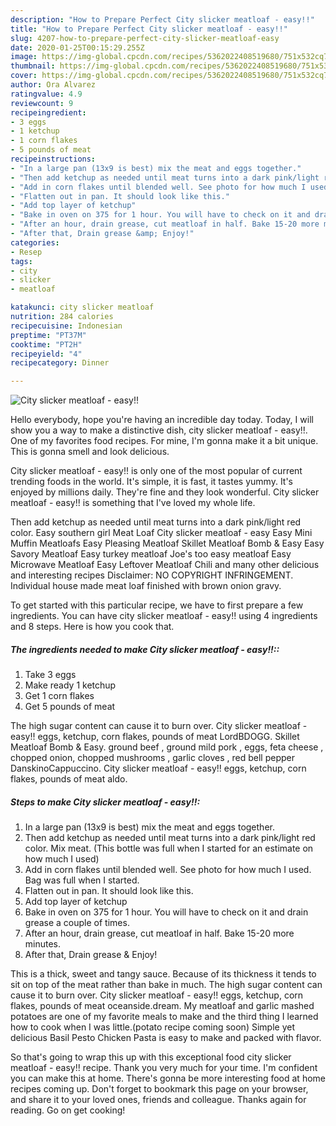 ```yaml
---
description: "How to Prepare Perfect City slicker meatloaf - easy!!"
title: "How to Prepare Perfect City slicker meatloaf - easy!!"
slug: 4207-how-to-prepare-perfect-city-slicker-meatloaf-easy
date: 2020-01-25T00:15:29.255Z
image: https://img-global.cpcdn.com/recipes/5362022408519680/751x532cq70/city-slicker-meatloaf-easy-recipe-main-photo.jpg
thumbnail: https://img-global.cpcdn.com/recipes/5362022408519680/751x532cq70/city-slicker-meatloaf-easy-recipe-main-photo.jpg
cover: https://img-global.cpcdn.com/recipes/5362022408519680/751x532cq70/city-slicker-meatloaf-easy-recipe-main-photo.jpg
author: Ora Alvarez
ratingvalue: 4.9
reviewcount: 9
recipeingredient:
- 3 eggs
- 1 ketchup
- 1 corn flakes
- 5 pounds of meat
recipeinstructions:
- "In a large pan (13x9 is best) mix the meat and eggs together."
- "Then add ketchup as needed until meat turns into a dark pink/light red color. Mix meat. (This bottle was full when I started for an estimate on how much I used)"
- "Add in corn flakes until blended well. See photo for how much I used. Bag was full when I started."
- "Flatten out in pan. It should look like this."
- "Add top layer of ketchup"
- "Bake in oven on 375 for 1 hour. You will have to check on it and drain grease a couple of times."
- "After an hour, drain grease, cut meatloaf in half. Bake 15-20 more minutes."
- "After that, Drain grease &amp; Enjoy!"
categories:
- Resep
tags:
- city
- slicker
- meatloaf

katakunci: city slicker meatloaf
nutrition: 284 calories
recipecuisine: Indonesian
preptime: "PT37M"
cooktime: "PT2H"
recipeyield: "4"
recipecategory: Dinner

---
```



![City slicker meatloaf - easy!!](https://img-global.cpcdn.com/recipes/5362022408519680/751x532cq70/city-slicker-meatloaf-easy-recipe-main-photo.jpg)

Hello everybody, hope you're having an incredible day today. Today, I will show you a way to make a distinctive dish, city slicker meatloaf - easy!!. One of my favorites food recipes. For mine, I'm gonna make it a bit unique. This is gonna smell and look delicious.

City slicker meatloaf - easy!! is only one of the most popular of current trending foods in the world. It's simple, it is fast, it tastes yummy. It's enjoyed by millions daily. They're fine and they look wonderful. City slicker meatloaf - easy!! is something that I've loved my whole life.

Then add ketchup as needed until meat turns into a dark pink/light red color. Easy southern girl Meat Loaf City slicker meatloaf - easy Easy Mini Muffin Meatloafs Easy Pleasing Meatloaf Skillet Meatloaf Bomb &amp; Easy Easy Savory Meatloaf Easy turkey meatloaf Joe&#39;s too easy meatloaf Easy Microwave Meatloaf Easy Leftover Meatloaf Chili and many other delicious and interesting recipes Disclaimer: NO COPYRIGHT INFRINGEMENT. Individual house made meat loaf finished with brown onion gravy.


To get started with this particular recipe, we have to first prepare a few ingredients. You can have city slicker meatloaf - easy!! using 4 ingredients and 8 steps. Here is how you cook that.

##### The ingredients needed to make City slicker meatloaf - easy!!::

1. Take 3 eggs
1. Make ready 1 ketchup
1. Get 1 corn flakes
1. Get 5 pounds of meat


The high sugar content can cause it to burn over. City slicker meatloaf - easy!! eggs, ketchup, corn flakes, pounds of meat LordBDOGG. Skillet Meatloaf Bomb &amp; Easy. ground beef , ground mild pork , eggs, feta cheese , chopped onion, chopped mushrooms , garlic cloves , red bell pepper DanskinoCappuccino. City slicker meatloaf - easy!! eggs, ketchup, corn flakes, pounds of meat aldo. 

##### Steps to make City slicker meatloaf - easy!!:

1. In a large pan (13x9 is best) mix the meat and eggs together.
1. Then add ketchup as needed until meat turns into a dark pink/light red color. Mix meat. (This bottle was full when I started for an estimate on how much I used)
1. Add in corn flakes until blended well. See photo for how much I used. Bag was full when I started.
1. Flatten out in pan. It should look like this.
1. Add top layer of ketchup
1. Bake in oven on 375 for 1 hour. You will have to check on it and drain grease a couple of times.
1. After an hour, drain grease, cut meatloaf in half. Bake 15-20 more minutes.
1. After that, Drain grease &amp; Enjoy!


This is a thick, sweet and tangy sauce. Because of its thickness it tends to sit on top of the meat rather than bake in much. The high sugar content can cause it to burn over. City slicker meatloaf - easy!! eggs, ketchup, corn flakes, pounds of meat oceanside.dream. My meatloaf and garlic mashed potatoes are one of my favorite meals to make and the third thing I learned how to cook when I was little.(potato recipe coming soon) Simple yet delicious Basil Pesto Chicken Pasta is easy to make and packed with flavor. 

So that's going to wrap this up with this exceptional food city slicker meatloaf - easy!! recipe. Thank you very much for your time. I'm confident you can make this at home. There's gonna be more interesting food at home recipes coming up. Don't forget to bookmark this page on your browser, and share it to your loved ones, friends and colleague. Thanks again for reading. Go on get cooking!
